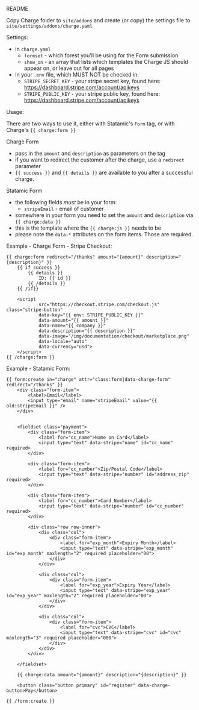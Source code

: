 README

Copy Charge folder to `site/addons` and create (or copy) the settings file to `site/settings/addons/charge.yaml`

Settings:

* in `charge.yaml`
	* `formset` - which forest you'll be using for the Form submission
	* `show_on` - an array that lists which templates the Charge JS should appear on, or leave out for all pages
* in your `.env` file, which MUST NOT be checked in:
	* `STRIPE_SECRET_KEY` - your stripe secret key, found here: https://dashboard.stripe.com/account/apikeys
	* `STRIPE_PUBLIC_KEY` - your stripe public key, found here: https://dashboard.stripe.com/account/apikeys

Usage:

There are two ways to use it, either with Statamic's `Form` tag, or with Charge's `{{ charge:form }}`

Charge Form

* pass in the `amount` and `description` as parameters on the tag
* if you want to redirect the customer after the charge, use a `redirect` parameter
* `{{ success }}` and `{{ details }}` are available to you after a successful charge.

Statamic Form

* the following fields *must* be in your form:
    * `stripeEmail` - email of customer
* somewhere in your form you need to set the `amount` and `description` via `{{ charge:data }}`	
* this is the template where the `{{ charge:js }}` needs to be
* please note the `data-*` attributes on the form items. Those are required.

Example - Charge Form - Stripe Checkout:
```
{{ charge:form redirect="/thanks" amount="{amount}" description="{description}" }}
    {{ if success }}
        {{ details }}
            ID: {{ id }}
        {{ /details }}
    {{ /if}}

    <script
            src="https://checkout.stripe.com/checkout.js" class="stripe-button"
            data-key="{{ env: STRIPE_PUBLIC_KEY }}"
            data-amount="{{ amount }}"
            data-name="{{ company }}"
            data-description="{{ description }}"
            data-image="/img/documentation/checkout/marketplace.png"
            data-locale="auto"
            data-currency="usd">
    </script>
{{ /charge:form }}
```

Example - Statamic Form:
```
{{ form:create in="charge" attr="class:form|data-charge-form" redirect="/thanks" }}
	<div class="form-item">
		<label>Email</label>
		<input type="email" name="stripeEmail" value="{{ old:stripeEmail }}" />
	</div>


	<fieldset class="payment">
		<div class="form-item">
			<label for="cc_name">Name on Card</label>
			<input type="text" data-stripe="name" id="cc_name" required>
		</div>

		<div class="form-item">
			<label for="cc_number">Zip/Postal Code</label>
			<input type="text" data-stripe="number" id="address_zip" required>
		</div>

		<div class="form-item">
			<label for="cc_number">Card Number</label>
			<input type="text" data-stripe="number" id="cc_number" required>
		</div>

		<div class="row row-inner">
			<div class="col">
				<div class="form-item">
					<label for="exp_month">Expiry Month</label>
					<input type="text" data-stripe="exp_month" id="exp_month" maxlength="2" required placeholder="00">
				</div>
			</div>

			<div class="col">
				<div class="form-item">
					<label for="exp_year">Expiry Year</label>
					<input type="text" data-stripe="exp_year" id="exp_year" maxlength="2" required placeholder="00">
				</div>
			</div>

			<div class="col">
				<div class="form-item">
					<label for="cvc">CVC</label>
					<input type="text" data-stripe="cvc" id="cvc" maxlength="3" required placeholder="000">
				</div>
			</div>
		</div>

	</fieldset>

	{{ charge:data amount="{amount}" description="{description}" }}

	<button class="button primary" id="register" data-charge-button>Pay</button>

{{ /form:create }}
```